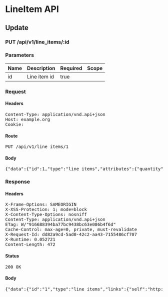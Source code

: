 # LineItem API

## Update

### PUT /api/v1/line_items/:id

### Parameters

| Name | Description | Required | Scope |
|------|-------------|----------|-------|
| id | Line item id | true |  |

### Request

#### Headers

<pre>Content-Type: application/vnd.api+json
Host: example.org
Cookie: </pre>

#### Route

<pre>PUT /api/v1/line_items/1</pre>

#### Body

<pre>{"data":{"id":1,"type":"line_items","attributes":{"quantity":2}}}</pre>

### Response

#### Headers

<pre>X-Frame-Options: SAMEORIGIN
X-XSS-Protection: 1; mode=block
X-Content-Type-Options: nosniff
Content-Type: application/vnd.api+json
ETag: W/&quot;916688394ba77bc9438bc63e086b4f6d&quot;
Cache-Control: max-age=0, private, must-revalidate
X-Request-Id: dd82a9cd-5ad0-42c2-aa43-7155486cf707
X-Runtime: 0.052721
Content-Length: 472</pre>

#### Status

<pre>200 OK</pre>

#### Body

<pre>{"data":{"id":"1","type":"line_items","links":{"self":"http://example.org/api/v1/line_items/1"},"attributes":{"cart_id":1,"sale_price":"5.0","list_price":"5.0","quantity":2,"created_at":"2017-06-09T14:54:16.897Z","updated_at":"2017-06-09T14:54:16.912Z","source_id":4,"source_type":"Item","source_sku":"IMASKU"},"relationships":{"cart":{"links":{"self":"http://example.org/api/v1/line_items/1/relationships/cart","related":"http://example.org/api/v1/line_items/1/cart"}}}}}</pre>
